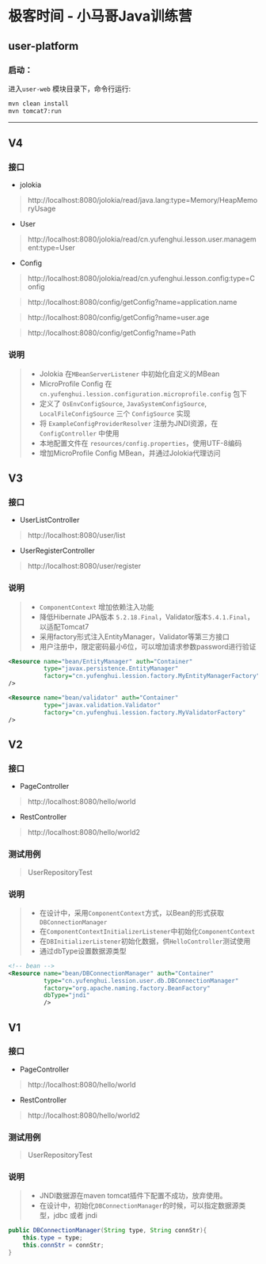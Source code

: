 # 极客时间 - 小马哥Java训练营

## user-platform

### 启动：

进入`user-web` 模块目录下，命令行运行:
```sh
mvn clean install
mvn tomcat7:run
```

------

## V4

### 接口
- jolokia

> http://localhost:8080/jolokia/read/java.lang:type=Memory/HeapMemoryUsage

- User

> http://localhost:8080/jolokia/read/cn.yufenghui.lesson.user.management:type=User

- Config

> http://localhost:8080/jolokia/read/cn.yufenghui.lesson.config:type=Config

> http://localhost:8080/config/getConfig?name=application.name

> http://localhost:8080/config/getConfig?name=user.age

> http://localhost:8080/config/getConfig?name=Path

### 说明
> * Jolokia 在`MBeanServerListener` 中初始化自定义的MBean
> * MicroProfile Config 在 `cn.yufenghui.lession.configuration.microprofile.config` 包下
> * 定义了 `OsEnvConfigSource`, `JavaSystemConfigSource`, `LocalFileConfigSource` 三个 `ConfigSource` 实现
> * 将 `ExampleConfigProviderResolver` 注册为JNDI资源，在`ConfigController` 中使用
> * 本地配置文件在 `resources/config.properties`，使用UTF-8编码
> * 增加MicroProfile Config MBean，并通过Jolokia代理访问


## V3

### 接口
- UserListController

> http://localhost:8080/user/list

- UserRegisterController

> http://localhost:8080/user/register

### 说明
> * `ComponentContext` 增加依赖注入功能
> * 降低Hibernate JPA版本 `5.2.18.Final`，Validator版本`5.4.1.Final`，以适配Tomcat7
> * 采用factory形式注入EntityManager，Validator等第三方接口
> * 用户注册中，限定密码最小6位，可以增加请求参数password进行验证

```xml
<Resource name="bean/EntityManager" auth="Container"
          type="javax.persistence.EntityManager"
          factory="cn.yufenghui.lession.factory.MyEntityManagerFactory"
/>

<Resource name="bean/validator" auth="Container"
          type="javax.validation.Validator"
          factory="cn.yufenghui.lession.factory.MyValidatorFactory"
/>
```

## V2

### 接口

- PageController

> http://localhost:8080/hello/world

- RestController

> http://localhost:8080/hello/world2

### 测试用例

> UserRepositoryTest

### 说明

> * 在设计中，采用`ComponentContext`方式，以Bean的形式获取`DBConnectionManager`
> * 在`ComponentContextInitializerListener`中初始化`ComponentContext`
> * 在`DBInitializerListener`初始化数据，供`HelloController`测试使用
> * 通过dbType设置数据源类型

```xml
<!-- bean -->
<Resource name="bean/DBConnectionManager" auth="Container"
          type="cn.yufenghui.lession.user.db.DBConnectionManager"
          factory="org.apache.naming.factory.BeanFactory"
          dbType="jndi"
          />
```

## V1

### 接口

- PageController

> http://localhost:8080/hello/world

- RestController

> http://localhost:8080/hello/world2

### 测试用例

> UserRepositoryTest

###  说明

> * JNDI数据源在maven tomcat插件下配置不成功，放弃使用。
> * 在设计中，初始化`DBConnectionManager`的时候，可以指定数据源类型，jdbc 或者 jndi

```java
public DBConnectionManager(String type, String connStr){
    this.type = type;
    this.connStr = connStr;
}
```

